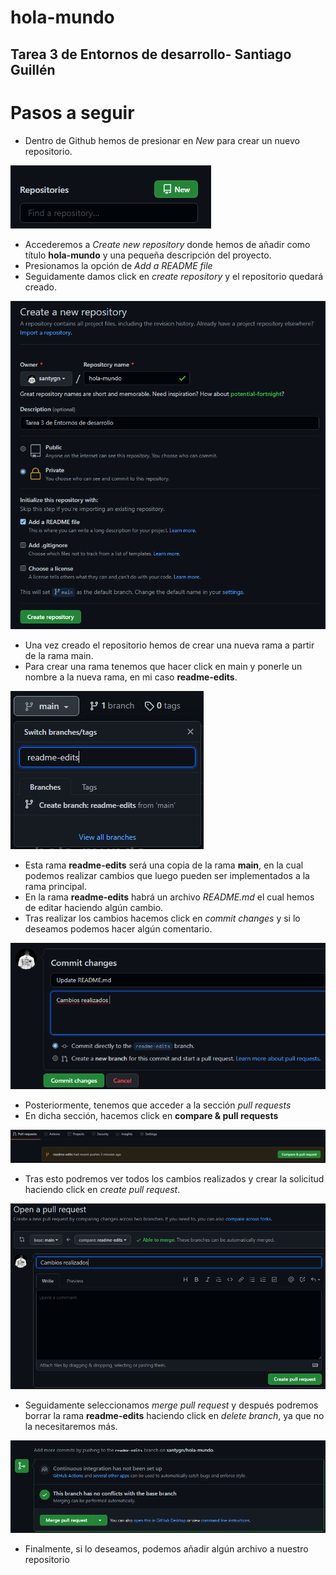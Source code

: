 # hola-mundo
## Tarea 3 de Entornos de desarrollo- Santiago Guillén


# Pasos a seguir
- Dentro de Github hemos de presionar en *New* para crear un nuevo repositorio.

![nuevo repositorio](https://github.com/santygn/hola-mundo/blob/e60568eeac682137362d98920b87d309b428760b/capturas_de_pantalla/new_repository.png) 

- Accederemos a *Create new repository* donde hemos de añadir como título **hola-mundo** y una pequeña descripción del proyecto.
- Presionamos la opción de *Add a README file*
- Seguidamente damos click en *create repository* y el repositorio quedará creado.

![crear repositorio](https://github.com/santygn/hola-mundo/blob/e60568eeac682137362d98920b87d309b428760b/capturas_de_pantalla/create_repository.png)

- Una vez creado el repositorio hemos de crear una nueva rama a partir de la rama main.
- Para crear una rama tenemos que hacer click en main y ponerle un nombre a la nueva rama, en mi caso **readme-edits**.

![nueva rama](https://github.com/santygn/hola-mundo/blob/e60568eeac682137362d98920b87d309b428760b/capturas_de_pantalla/readme_edits.png)

- Esta rama **readme-edits** será una copia de la rama **main**, en la cual podemos realizar cambios que luego pueden ser implementados a la rama principal.
- En la rama **readme-edits** habrá un archivo *README.md* el cual hemos de editar haciendo algún cambio.
- Tras realizar los cambios hacemos click en *commit changes* y si lo deseamos podemos hacer algún comentario.

![commit changes](https://github.com/santygn/hola-mundo/blob/e60568eeac682137362d98920b87d309b428760b/capturas_de_pantalla/commit.png)

- Posteriormente, tenemos que acceder a la sección *pull requests* 
- En dicha sección, hacemos click en **compare & pull requests**

![pull request](https://github.com/santygn/hola-mundo/blob/e60568eeac682137362d98920b87d309b428760b/capturas_de_pantalla/pull_request.png)

- Tras esto podremos ver todos los cambios realizados y crear la solicitud haciendo click en *create pull request*.

![create pull reuquest](https://github.com/santygn/hola-mundo/blob/e60568eeac682137362d98920b87d309b428760b/capturas_de_pantalla/create_pull_request.png)

- Seguidamente seleccionamos *merge pull request* y después podremos borrar la rama **readme-edits** haciendo click en *delete branch*, ya que no la necesitaremos más.

![merge request](https://github.com/santygn/hola-mundo/blob/e60568eeac682137362d98920b87d309b428760b/capturas_de_pantalla/merge_pull_request.png)

- Finalmente, si lo deseamos, podemos añadir algún archivo a nuestro repositorio




